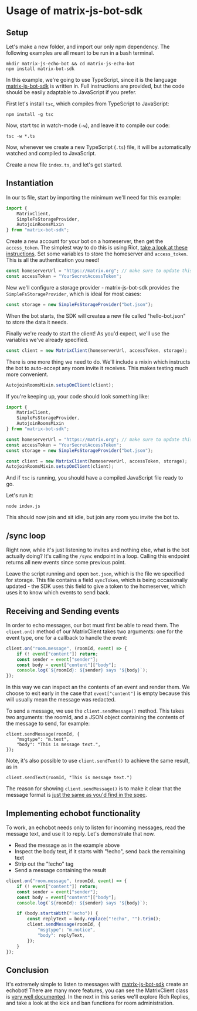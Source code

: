 # Usage of matrix-js-bot-sdk

## Setup

Let's make a new folder, and import our only npm dependency. The following examples are all meant to be run in a bash terminal.

```unix
mkdir matrix-js-echo-bot && cd matrix-js-echo-bot
npm install matrix-bot-sdk
```

In this example, we're going to use TypeScript, since it is the language [matrix-js-bot-sdk] is written in. Full instructions are provided, but the code should be easily adaptable to JavaScript if you prefer.

First let's install `tsc`, which compiles from TypeScript to JavaScript:

```unix
npm install -g tsc
```

Now, start tsc in watch-mode (`-w`), and leave it to compile our code:

```unix
tsc -w *.ts
```

Now, whenever we create a new TypeScript (`.ts`) file, it will be automatically watched and compiled to JavaScript.

Create a new file `index.ts`, and let's get started.

## Instantiation

In our ts file, start by importing the minimum we'll need for this example:

```javascript
import {
    MatrixClient,
    SimpleFsStorageProvider,
    AutojoinRoomsMixin
} from "matrix-bot-sdk";
```

Create a new account for your bot on a homeserver, then get the `access_token`. The simplest way to do this is using Riot, [take a look at these instructions](https://t2bot.io/docs/access_tokens/). Set some variables to store the homeserver and `access_token`. This is all the authentication you need!

```javascript
const homeserverUrl = "https://matrix.org"; // make sure to update this with your url
const accessToken = "YourSecretAccessToken";
```

New we'll configure a storage provider - matrix-js-bot-sdk provides the `SimpleFsStorageProvider`, which is ideal for most cases:

```javascript
const storage = new SimpleFsStorageProvider("bot.json");
```

When the bot starts, the SDK will createa a new file called "hello-bot.json" to store the data it needs.

Finally we're ready to start the client! As you'd expect, we'll use the variables we've already specified.

```javascript
const client = new MatrixClient(homeserverUrl, accessToken, storage);
```

There is one more thing we need to do. We'll include a mixin which instructs the bot to auto-accept any room invite it receives. This makes testing much more convenient.

```javascript
AutojoinRoomsMixin.setupOnClient(client);
```

If you're keeping up, your code should look something like:

```javascript
import {
    MatrixClient,
    SimpleFsStorageProvider,
    AutojoinRoomsMixin
} from "matrix-bot-sdk";

const homeserverUrl = "https://matrix.org"; // make sure to update this with your url
const accessToken = "YourSecretAccessToken";
const storage = new SimpleFsStorageProvider("bot.json");

const client = new MatrixClient(homeserverUrl, accessToken, storage);
AutojoinRoomsMixin.setupOnClient(client);
```

And if `tsc` is running, you should have a compiled JavaScript file ready to go.

Let's run it:

```unix
node index.js
```

This should now join and sit idle, but join any room you invite the bot to.

## /sync loop

Right now, while it's just listening to invites and nothing else, what is the bot actually doing? It's calling the `/sync` endpoint in a loop. Calling this endpoint returns all new events since some previous point.

Leave the script running and open `bot.json`, which is the file we specified for storage. This file contains a field `syncToken`, which is being occasionally updated - the SDK uses this field to give a token to the homeserver, which uses it to know which events to send back.

## Receiving and Sending events

In order to echo messages, our bot must first be able to read them. The `client.on()` method of our MatrixClient takes two arguments: one for the event type, one for a callback to handle the event:

```javascript
client.on("room.message", (roomId, event) => {
    if (! event["content"]) return;
    const sender = event["sender"];
    const body = event["content"]["body"];
    console.log(`${roomId}: ${sender} says '${body}`);
});
```

In this way we can inspect an the contents of an event and render them. We choose to exit early in the case that `event["content"]` is empty because this will usually mean the message was redacted.

To send a message, we use the `client.sendMessage()` method. This takes two arguments: the roomId, and a JSON object containing the contents of the message to send, for example:

```javsacript
client.sendMessage(roomId, {
    "msgtype": "m.text",
    "body": "This is message text.",
});
```

Note, it's also possible to use `client.sendText()` to achieve the same result, as in

```javsacript
client.sendText(roomId, "This is message text.")
```

The reason for showing `client.sendMessage()` is to make it clear that the message format is [just the same as you'd find in the spec](https://matrix.org/docs/spec/client_server/latest#put-matrix-client-r0-rooms-roomid-send-eventtype-txnid).

## Implementing echobot functionality

To work, an echobot needs only to listen for incoming messages, read the message text, and use it to reply. Let's demonstrate that now.

* Read the message as in the example above
* Inspect the body text, if it starts with "!echo", send back the remaining text
* Strip out the "!echo" tag
* Send a message containing the result

```javascript
client.on("room.message", (roomId, event) => {
    if (! event["content"]) return;
    const sender = event["sender"];
    const body = event["content"]["body"];
    console.log(`${roomId}: ${sender} says '${body}`);

    if (body.startsWith("!echo")) {
        const replyText = body.replace("!echo", "").trim();
        client.sendMessage(roomId, {
            "msgtype": "m.notice",
            "body": replyText,
        });
    }
});
```

## Conclusion

It's extremely simple to listen to messages with [matrix-js-bot-sdk] create an echobot! There are many more features, you can see the MatrixClient class is [very well documented](https://github.com/turt2live/matrix-js-bot-sdk/blob/master/src/MatrixClient.ts). In the next in this series we'll explore Rich Replies, and take a look at the kick and ban functions for room administration.

[matrix-js-bot-sdk]: https://github.com/turt2live/matrix-js-bot-sdk
